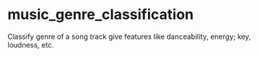 # music_genre_classification
Classify genre of a song track give features like danceability, energy; key, loudness, etc.
